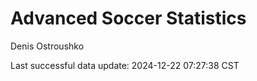 # Advanced Soccer Statistics
Denis Ostroushko

<!-- gfm -->

Last successful data update: 2024-12-22 07:27:38 CST
